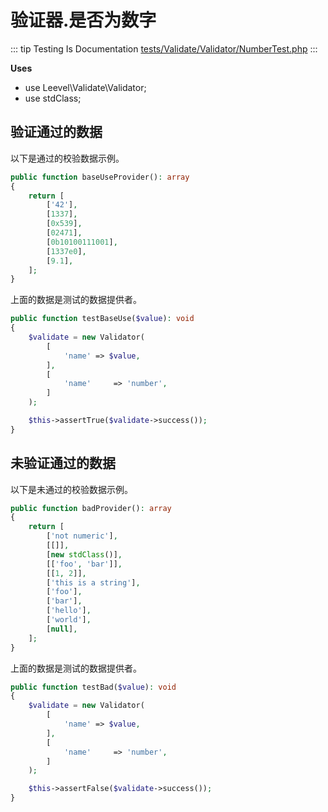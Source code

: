 # 验证器.是否为数字

::: tip Testing Is Documentation
[tests/Validate/Validator/NumberTest.php](https://github.com/hunzhiwange/framework/blob/master/tests/Validate/Validator/NumberTest.php)
:::
    
**Uses**

 * use Leevel\Validate\Validator;
 * use stdClass;

## 验证通过的数据

以下是通过的校验数据示例。

``` php
public function baseUseProvider(): array
{
    return [
        ['42'],
        [1337],
        [0x539],
        [02471],
        [0b10100111001],
        [1337e0],
        [9.1],
    ];
}
```

上面的数据是测试的数据提供者。


``` php
public function testBaseUse($value): void
{
    $validate = new Validator(
        [
            'name' => $value,
        ],
        [
            'name'     => 'number',
        ]
    );

    $this->assertTrue($validate->success());
}
```
    
## 未验证通过的数据

以下是未通过的校验数据示例。

``` php
public function badProvider(): array
{
    return [
        ['not numeric'],
        [[]],
        [new stdClass()],
        [['foo', 'bar']],
        [[1, 2]],
        ['this is a string'],
        ['foo'],
        ['bar'],
        ['hello'],
        ['world'],
        [null],
    ];
}
```

上面的数据是测试的数据提供者。


``` php
public function testBad($value): void
{
    $validate = new Validator(
        [
            'name' => $value,
        ],
        [
            'name'     => 'number',
        ]
    );

    $this->assertFalse($validate->success());
}
```